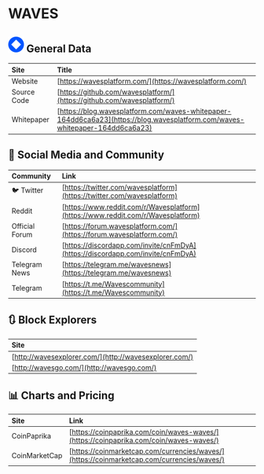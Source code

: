 # WAVES

## ![](../../.gitbook/assets/waves.png) General Data

| Site | Title |
| :--- | :--- |
| Website | [https://wavesplatform.com/](https://wavesplatform.com/) |
| Source Code | [https://github.com/wavesplatform/](https://github.com/wavesplatform/) |
| Whitepaper | [https://blog.wavesplatform.com/waves-whitepaper-164dd6ca6a23](https://blog.wavesplatform.com/waves-whitepaper-164dd6ca6a23) |

## 🙋 Social Media and Community

| Community | Link |
| :--- | :--- |
| 🐦 Twitter | [https://twitter.com/wavesplatform](https://twitter.com/wavesplatform) |
| Reddit | [https://www.reddit.com/r/Wavesplatform](https://www.reddit.com/r/Wavesplatform) |
| Official Forum | [https://forum.wavesplatform.com/](https://forum.wavesplatform.com/) |
| Discord | [https://discordapp.com/invite/cnFmDyA](https://discordapp.com/invite/cnFmDyA) |
| Telegram News | [https://telegram.me/wavesnews](https://telegram.me/wavesnews) |
| Telegram | [https://t.me/Wavescommunity](https://t.me/Wavescommunity) |

## 🔃 Block Explorers

| Site |
| :--- |
| [http://wavesexplorer.com/](http://wavesexplorer.com/) |
| [http://wavesgo.com/](http://wavesgo.com/) |

## 📊 Charts and Pricing

| Site | Link |
| :--- | :--- |
| CoinPaprika | [https://coinpaprika.com/coin/waves-waves/](https://coinpaprika.com/coin/waves-waves/) |
| CoinMarketCap | [https://coinmarketcap.com/currencies/waves/](https://coinmarketcap.com/currencies/waves/) |

